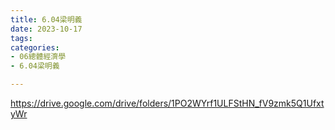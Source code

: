 ```yaml
---
title: 6.04梁明義
date: 2023-10-17
tags: 
categories:
- 06總體經濟學
- 6.04梁明義

---
```

https://drive.google.com/drive/folders/1PO2WYrf1ULFStHN_fV9zmk5Q1UfxtyWr

